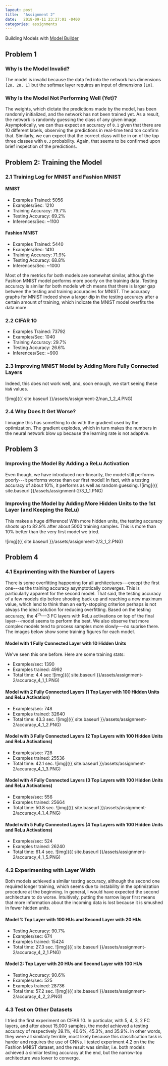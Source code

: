 ```yaml
---
layout: post
title:  "Assignment 2"
date:   2018-09-11 23:27:01 -0400
categories: assignments
---
```


Building Models with [Model Builder](https://courses.csail.mit.edu/6.s198/spring-2018/model-builder/src/model-builder/)
## Problem 1
### Why Is the Model Invalid?
The model is invalid because the data fed into the network has dimensions `[28, 28, 1]` but the 
softmax layer requires an input of dimensions `[10]`. 

### Why Is the Model Not Performing Well (Yet)?
The weights, which dictate the predictions made by the model, has been randomly initialized, and the network has not been
trained yet. As a result, the network is randomly guessing the class of any given image. Asymptotically, we can thus 
expect an accuracy of `0.1` given that there are 10 different labels, observing the predictions in real-time 
tend ton confirm that. Similarly, we can expect that the correct class will be in on of the top three classes with `0.3` 
probability. Again, that seems to be confirmed upon brief inspection of the predictions.

## Problem 2: Training the Model
### 2.1 Training Log for MNIST and Fashion MNIST
#### MNIST
* Examples Trained: 5056
* Examples/Sec: 1210
* Training Accuracy: 79.7%
* Testing Accuracy: 69.2%
* Inferences/Sec: ~1100

#### Fashion MNIST
* Examples Trained: 5440
* Examples/Sec: 1410
* Training Accuracy: 71.9%
* Testing Accuracy: 68.8%
* Inferences/Sec: ~1000

Most of the metrics for both models are somewhat similar, although the Fashion MNIST model performs more poorly on the training data. 
Testing accuracy is similar for both models which means that there is larger gap between the testing and training accuracies for MNIST. 
The accuracy graphs for MNIST indeed show a larger dip in the testing accuracy after a certain amount of training, 
which indicate the MNIST model overfits the data more.

### 2.2 CIFAR 10
* Examples Trained: 73792
* Examples/Sec: 1040
* Training Accuracy: 29.7%
* Testing Accuracy: 26.6%
* Inferences/Sec: ~900

### 2.3 Improving MNIST Model by Adding More Fully Connected Layers
Indeed, this does not work well, and, soon enough, we start seeing these `NaN` values.

![img]({{ site.baseurl }}/assets/assignment-2/nan_1_2_4.PNG)

### 2.4 Why Does It Get Worse?
I imagine this has something to do with the gradient used by the optimization. The gradient explodes, which in turn 
makes the numbers in the neural network blow up because the learning rate is not adaptive.

## Problem 3
### Improving the Model By Adding a ReLu Activation
Even though, we have introduced non-linearity, the model still performs poorly---it performs worse than our first model! 
In fact, with a testing accuracy of about 10%, it performs as well as random guessing.
![img]({{ site.baseurl }}/assets/assignment-2/3_1_1.PNG)

### Improving the Model by Adding More Hidden Units to the 1st Layer (and Keeping the ReLu)
This makes a huge difference! With more hidden units, the testing accuracy shoots up to 82.9% after about 5000 training samples. 
This is more than 10% better than the very first model we tried.

![img]({{ site.baseurl }}/assets/assignment-2/3_1_2.PNG)

## Problem 4
### 4.1 Exprimenting with the Number of Layers
There is some overfitting happening for all architectures---except the first one---as the training accuracy asymptotically converges. 
This is particularly apparent for the second model. That said, the testing accuracy of a few models dip before shooting back up and reaching a 
new maximum value, which lend to think than an early-stopping criterion perhaps is not always the ideal solution for reducing overfitting. 
Based on the testing accuracy, the 4<sup>th</sup>---3 FC layers with ReLu activations on top of the final layer---model 
seems to perform the best. We also observe that more complex models tend to process samples more slowly---no suprise there. 
The images below show some training figures for each model.
#### Model with 1 Fully Connected Layer with 10 Hidden Units 
We've seen this one before. Here are some training stats: 
* Examples/sec: 1390
* Examples trained: 4992
* Total time: 4.4 sec
![img]({{ site.baseurl }}/assets/assignment-2/accuracy_4_1_1.PNG)
#### Model with 2 Fully Connected Layers (1 Top Layer with 100 Hidden Units and ReLu Activation)
* Examples/sec: 748
* Examples trained: 32640
* Total time: 43.3 sec.
![img]({{ site.baseurl }}/assets/assignment-2/accuracy_4_1_2.PNG)
#### Model with 3 Fully Connected Layers (2 Top Layers with 100 Hidden Units and ReLu Activations)
* Examples/sec: 728
* Examples trained: 25536
* Total time: 42.1 sec.
![img]({{ site.baseurl }}/assets/assignment-2/accuracy_4_1_3.PNG)
#### Model with 4 Fully Connected Layers (3 Top Layers with 100 Hidden Units and ReLu Activations)
* Examples/sec: 556
* Examples trained: 25664
* Total time: 50.8 sec.
![img]({{ site.baseurl }}/assets/assignment-2/accuracy_4_1_4.PNG)
#### Model with 5 Fully Connected Layers (4 Top Layers with 100 Hidden Units and ReLu Activations)
* Examples/sec: 524
* Examples trained: 26240
* Total time: 61.4 sec.
![img]({{ site.baseurl }}/assets/assignment-2/accuracy_4_1_5.PNG)
### 4.2 Experimenting with Layer Width
Both models achieved a similar testing accuracy, although the second one required longer training, which seems due to instability in 
the optimization procedure at the beginning. In general, I would have expected the second architecture to do worse. 
Intuitively, putting the narrow layer first means that more information about the incoming data is lost because it is smushed in fewer 
hidden units. 
#### Model 1: Top Layer with 100 HUs and Second Layer with 20 HUs
* Testing Accuracy: 90.7%
* Examples/sec: 674
* Examples trained: 15424
* Total time: 27.3 sec.
![img]({{ site.baseurl }}/assets/assignment-2/accuracy_4_2_1.PNG)
#### Model 2: Top Layer with 20 HUs and Second Layer with 100 HUs
* Testing Accuracy: 90.6%
* Examples/sec: 525
* Examples trained: 28736
* Total time: 57.2 sec.
![img]({{ site.baseurl }}/assets/assignment-2/accuracy_4_2_2.PNG)
### 4.3 Test on Other Datasets
I tried the first experiment on CIFAR 10. In particular, with 5, 4, 3, 2 FC layers, and after about 15,000 samples, 
the model achieved a testing accuracy of respectively 39.1%, 40.6%, 45.3%, and 35.9%. In other words, they were all similarly terrible, 
most likely because this classification task is harder and requires the use of CNNs.
I tested experiment 4.2 on the the Fashion MNIST dataset, and the result was similar, i.e. both models achieved a similar testing accuracy 
at the end, but the narrow-top architecture was lower to converge.














